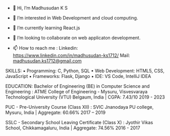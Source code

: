 - 👋 Hi, I’m Madhusudan K S

- 👀 I’m interested in Web Development and cloud computing.
- 🌱 I’m currently learning React.js
- 💞️ I’m looking to collaborate on web applicaton development.
- 📫 How to reach me :
  Linkedin: https://www.linkedin.com/in/madhusudan-ks1712/
  Mail: madhusudan.ks1712@gmail.com
  
SKILLS:
▪ Programming: C, Python, SQL
▪ Web Development: HTML5, CSS, JavaScript
▪ Frameworks: Flask, Django
▪ IDE: VS Code, IntelliJ IDEA

EDUCATION:
Bachelor of Engineering (BE) in Computer Science and Engineering :
ATME College of Engineering - Mysuru, Visvesvaraya Technological University (VTU) Belgaum, India | CGPA: 7.43/10 2019 - 2023

PUC - Pre-University Course (Class XII) :
SVIC Jnanodaya PU college, Mysuru, India | Aggregate: 60.66% 2017 – 2019

SSLC - Secondary School Leaving Certificate (Class X) :
Jyothir Vikas School, Chikkamagaluru, India  | Aggregate: 74.56% 2016 - 2017
